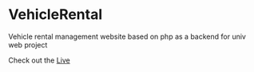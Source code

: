 # VehicleRental
Vehicle rental management website based on php as a backend for univ web project

Check out the [Live](http://kiran-1212.lovestoblog.com/Car-Rental-master/index.php)
